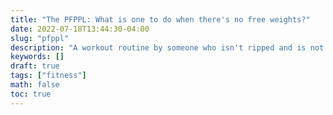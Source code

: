 ```yaml
---
title: "The PFPPL: What is one to do when there's no free weights?"
date: 2022-07-18T13:44:30-04:00
slug: "pfppl"
description: "A workout routine by someone who isn't ripped and is not qualified to write one"
keywords: []
draft: true
tags: ["fitness"]
math: false
toc: true
---
```


